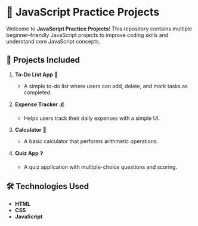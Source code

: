 # 🚀 JavaScript Practice Projects

Welcome to **JavaScript Practice Projects**! This repository contains multiple beginner-friendly JavaScript projects to improve coding skills and understand core JavaScript concepts.

## 📌 Projects Included

1. **To-Do List App** 📝  
   - A simple to-do list where users can add, delete, and mark tasks as completed.

2. **Expense Tracker** 💰  
   - Helps users track their daily expenses with a simple UI.

3. **Calculator** 🧮  
   - A basic calculator that performs arithmetic operations.

4. **Quiz App** ❓  
   - A quiz application with multiple-choice questions and scoring.


## 🛠️ Technologies Used

- **HTML**  
- **CSS**  
- **JavaScript**  
